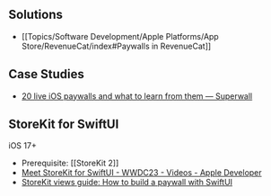 ## Solutions
- [[Topics/Software Development/Apple Platforms/App Store/RevenueCat/index#Paywalls in RevenueCat]] 

## Case Studies
- [20 live iOS paywalls and what to learn from them — Superwall](https://superwall.com/blog/20-ios-paywalls-in-production)

## StoreKit for SwiftUI
iOS 17+
- Prerequisite: [[StoreKit 2]] 
- [Meet StoreKit for SwiftUI - WWDC23 - Videos - Apple Developer](https://developer.apple.com/videos/play/wwdc2023/10013/)
- [StoreKit views guide: How to build a paywall with SwiftUI](https://www.revenuecat.com/blog/engineering/storekit-views-guide-paywall-swift-ui/) 